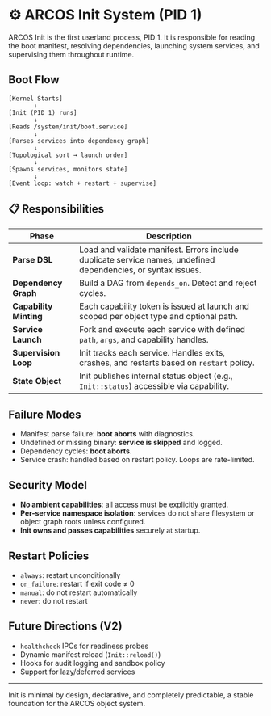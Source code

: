 # ⚙️ ARCOS Init System (PID 1)

ARCOS Init is the first userland process, PID 1. It is responsible for reading the boot manifest, resolving dependencies, launching system services, and supervising them throughout runtime.

## Boot Flow

```text
[Kernel Starts]
       ↓
[Init (PID 1) runs]
       ↓
[Reads /system/init/boot.service]
       ↓
[Parses services into dependency graph]
       ↓
[Topological sort → launch order]
       ↓
[Spawns services, monitors state]
       ↓
[Event loop: watch + restart + supervise]
```

## 📋 Responsibilities

| Phase                  | Description                                                                                                   |
| ---------------------- | ------------------------------------------------------------------------------------------------------------- |
| **Parse DSL**          | Load and validate manifest. Errors include duplicate service names, undefined dependencies, or syntax issues. |
| **Dependency Graph**   | Build a DAG from `depends_on`. Detect and reject cycles.                                                      |
| **Capability Minting** | Each capability token is issued at launch and scoped per object type and optional path.                       |
| **Service Launch**     | Fork and execute each service with defined `path`, `args`, and capability handles.                            |
| **Supervision Loop**   | Init tracks each service. Handles exits, crashes, and restarts based on `restart` policy.                     |
| **State Object**       | Init publishes internal status object (e.g., `Init::status`) accessible via capability.                       |

## Failure Modes

* Manifest parse failure: **boot aborts** with diagnostics.
* Undefined or missing binary: **service is skipped** and logged.
* Dependency cycles: **boot aborts**.
* Service crash: handled based on restart policy. Loops are rate-limited.

## Security Model

* **No ambient capabilities**: all access must be explicitly granted.
* **Per-service namespace isolation**: services do not share filesystem or object graph roots unless configured.
* **Init owns and passes capabilities** securely at startup.

## Restart Policies

* `always`: restart unconditionally
* `on_failure`: restart if exit code ≠ 0
* `manual`: do not restart automatically
* `never`: do not restart

## Future Directions (V2)

* `healthcheck` IPCs for readiness probes
* Dynamic manifest reload (`Init::reload()`)
* Hooks for audit logging and sandbox policy
* Support for lazy/deferred services

---

Init is minimal by design, declarative, and completely predictable, a stable foundation for the ARCOS object system.

